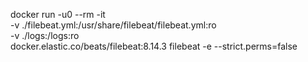 docker run -u0 --rm -it \
-v ./filebeat.yml:/usr/share/filebeat/filebeat.yml:ro \
-v ./logs:/logs:ro \
docker.elastic.co/beats/filebeat:8.14.3 filebeat -e --strict.perms=false